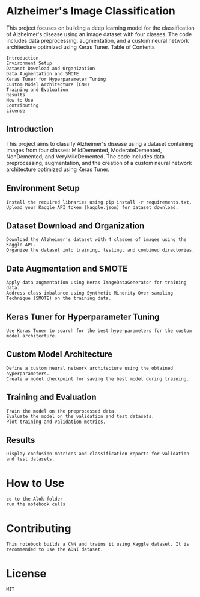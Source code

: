 # Alzheimer's Image Classification

This project focuses on building a deep learning model for the classification of Alzheimer's disease using an image dataset with four classes. The code includes data preprocessing, augmentation, and a custom neural network architecture optimized using Keras Tuner.
Table of Contents

    Introduction
    Environment Setup
    Dataset Download and Organization
    Data Augmentation and SMOTE
    Keras Tuner for Hyperparameter Tuning
    Custom Model Architecture (CNN)
    Training and Evaluation
    Results
    How to Use
    Contributing
    License

## Introduction

This project aims to classify Alzheimer's disease using a dataset containing images from four classes: MildDemented, ModerateDemented, NonDemented, and VeryMildDemented. The code includes data preprocessing, augmentation, and the creation of a custom neural network architecture optimized using Keras Tuner.

## Environment Setup

    Install the required libraries using pip install -r requirements.txt.
    Upload your Kaggle API token (kaggle.json) for dataset download.

## Dataset Download and Organization

    Download the Alzheimer's dataset with 4 classes of images using the Kaggle API.
    Organize the dataset into training, testing, and combined directories.

## Data Augmentation and SMOTE

    Apply data augmentation using Keras ImageDataGenerator for training data.
    Address class imbalance using Synthetic Minority Over-sampling Technique (SMOTE) on the training data.

## Keras Tuner for Hyperparameter Tuning

    Use Keras Tuner to search for the best hyperparameters for the custom model architecture.

## Custom Model Architecture

    Define a custom neural network architecture using the obtained hyperparameters.
    Create a model checkpoint for saving the best model during training.

## Training and Evaluation

    Train the model on the preprocessed data.
    Evaluate the model on the validation and test datasets.
    Plot training and validation metrics.

## Results

    Display confusion matrices and classification reports for validation and test datasets.

# How to Use

    cd to the Alok folder
    run the notebook cells

# Contributing

    This notebook builds a CNN and trains it using Kaggle dataset. It is recommended to use the ADNI dataset.

# License

    MIT
